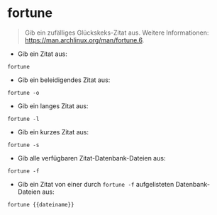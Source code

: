 # fortune

> Gib ein zufälliges Glückskeks-Zitat aus.
> Weitere Informationen: <https://man.archlinux.org/man/fortune.6>.

- Gib ein Zitat aus:

`fortune`

- Gib ein beleidigendes Zitat aus:

`fortune -o`

- Gib ein langes Zitat aus:

`fortune -l`

- Gib ein kurzes Zitat aus:

`fortune -s`

- Gib alle verfügbaren Zitat-Datenbank-Dateien aus:

`fortune -f`

- Gib ein Zitat von einer durch `fortune -f` aufgelisteten Datenbank-Dateien aus:

`fortune {{dateiname}}`
